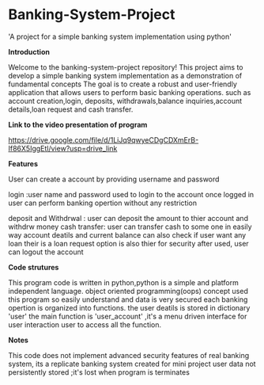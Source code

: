 # Banking-System-Project
'A project for a simple banking system implementation using python'


**Introduction**
  
  
  Welcome to the banking-system-project repository!
  This project aims to develop a simple banking system implementation as a demonstration of fundamental concepts
  The goal is to create a robust and user-friendly application that allows users to perform basic banking operations.
  such as account creation,login, deposits, withdrawals,balance inquiries,account details,loan request and cash         transfer.


**Link to the video presentation of program**

https://drive.google.com/file/d/1LiJq9qwyeCDgCDXmErB-If86X5IggEtl/view?usp=drive_link


**Features**

User can create a account by providing username and password

login :user name and password used to login to the account
once logged in user can perform  banking opertion without any restriction

deposit and Withdrwal : user can deposit the amount to thier account and
withdrw money
cash transfer: user can transfer cash to some one in easily way
account deatils and  current balance can also check
if user want any loan their is a loan request option is also thier
for security after used, user can logout the account

**Code strutures**

This program code is written in python,python is a simple and platform independent language.
object oriented programming(oops) concept used this program so easily understand and data is very secured
each banking opertion is organized into functions.
the user deatils is stored in dictionary 'user'
the main function is 'user_account' ,it's a menu driven interface for user interaction
user to access all the function.


__Notes__

This code does not implement advanced security features of real banking system, its a replicate banking system created for mini project
user data not  persistently stored ;it's lost when program is terminates


 

